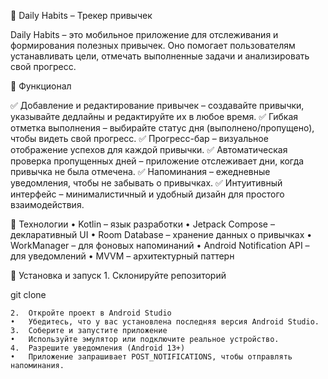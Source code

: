 
📅 Daily Habits – Трекер привычек

Daily Habits – это мобильное приложение для отслеживания и формирования полезных привычек. Оно помогает пользователям устанавливать цели, отмечать выполненные задачи и анализировать свой прогресс.

🚀 Функционал

✅ Добавление и редактирование привычек – создавайте привычки, указывайте дедлайны и редактируйте их в любое время.
✅ Гибкая отметка выполнения – выбирайте статус дня (выполнено/пропущено), чтобы видеть свой прогресс.
✅ Прогресс-бар – визуальное отображение успехов для каждой привычки.
✅ Автоматическая проверка пропущенных дней – приложение отслеживает дни, когда привычка не была отмечена.
✅ Напоминания – ежедневные уведомления, чтобы не забывать о привычках.
✅ Интуитивный интерфейс – минималистичный и удобный дизайн для простого взаимодействия.

📲 Технологии
	•	Kotlin – язык разработки
	•	Jetpack Compose – декларативный UI
	•	Room Database – хранение данных о привычках
	•	WorkManager – для фоновых напоминаний
	•	Android Notification API – для уведомлений
	•	MVVM – архитектурный паттерн

🔧 Установка и запуск
	1.	Склонируйте репозиторий

git clone 


	2.	Откройте проект в Android Studio
	•	Убедитесь, что у вас установлена последняя версия Android Studio.
	3.	Соберите и запустите приложение
	•	Используйте эмулятор или подключите реальное устройство.
	4.	Разрешите уведомления (Android 13+)
	•	Приложение запрашивает POST_NOTIFICATIONS, чтобы отправлять напоминания.


